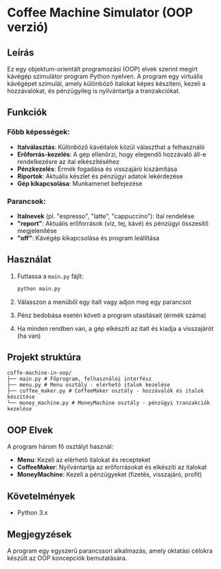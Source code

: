 # Coffee Machine Simulator (OOP verzió)

## Leírás

Ez egy objektum-orientált programozási (OOP) elvek szerint megírt kávégép szimulátor program Python nyelven. A program egy virtuális kávégépet szimulál, amely különböző italokat képes készíteni, kezeli a hozzávalókat, és pénzügyileg is nyilvántartja a tranzakciókat.

## Funkciók

### Főbb képességek:
- **Italválasztás**: Különböző kávéitalok közül választhat a felhasználó
- **Erőforrás-kezelés**: A gép ellenőrzi, hogy elegendő hozzávaló áll-e rendelkezésre az ital elkészítéséhez
- **Pénzkezelés**: Érmék fogadása és visszajáró kiszámítása
- **Riportok**: Aktuális készlet és pénzügyi adatok lekérdezése
- **Gép kikapcsolása**: Munkamenet befejezése

### Parancsok:
- **Italnevek** (pl. "espresso", "latte", "cappuccino"): Ital rendelése
- **"report"**: Aktuális erőforrások (víz, tej, kávé) és pénzügyi összesítő megjelenítése
- **"off"**: Kávégép kikapcsolása és program leállítása

## Használat

1. Futtassa a `main.py` fájlt:
   ```bash
   python main.py
   ```

2. Válasszon a menüből egy italt vagy adjon meg egy parancsot

3. Pénz bedobása esetén követi a program utasításait (érmék száma)

4. Ha minden rendben van, a gép elkészíti az italt és kiadja a visszajárót (ha van)

## Projekt struktúra
```
coffe-machine-in-oop/ 
├── main.py # Főprogram, felhasználói interfész 
├── menu.py # Menu osztály - elérhető italok kezelése 
├── coffee_maker.py # CoffeeMaker osztály - hozzávalók és italok készítése 
└── money_machine.py # MoneyMachine osztály - pénzügyi tranzakciók kezelése
```

## OOP Elvek

A program három fő osztályt használ:
- **Menu**: Kezeli az elérhető italokat és recepteket
- **CoffeeMaker**: Nyilvántartja az erőforrásokat és elkészíti az italokat
- **MoneyMachine**: Kezeli a pénzügyeket (fizetés, visszajáró, profit)

## Követelmények

- Python 3.x

## Megjegyzések

A program egy egyszerű parancssori alkalmazás, amely oktatási célokra készült az OOP koncepciók bemutatására.